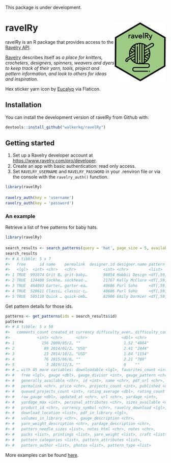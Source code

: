 
This package is under
development.

# ravelRy <img src="man/figures/ravelRy_hex.png" width="160px" align="right" />

ravelRy is an R package that provides access to the [Ravelry
API](https://www.ravelry.com/groups/ravelry-api).

[Ravelry](https://www.ravelry.com/about) describes itself as *a place
for knitters, crocheters, designers, spinners, weavers and dyers to keep
track of their yarn, tools, project and pattern information, and look to
others for ideas and inspiration.*

Hex sticker yarn icon by
[Eucalyp](https://www.flaticon.com/authors/eucalyp) via Flaticon.

## Installation

You can install the development version of ravelRy from Github with:

``` r
devtools::install_github("walkerkq/ravelRy")
```

## Getting started

1.  Set up a Ravelry developer account at
    <https://www.ravelry.com/pro/developer>.  
2.  Create an app with basic authentication: read only access.  
3.  Set `RAVELRY_USERNAME` and `RAVELRY_PASSWORD` in your .renviron file
    or via the console with the `ravelry_auth()` function.

<!-- end list -->

``` r
library(ravelRy)

ravelry_auth(key = 'username')
ravelry_auth(key = 'password')
```

### An example

Retrieve a list of free patterns for baby hats.

``` r
library(ravelRy)

search_results <- search_patterns(query = 'hat', page_size = 5, availability = 'free', fit = 'baby')
search_results
#> # A tibble: 5 x 7
#>   free      id name    permalink  designer.id designer.name pattern_sources
#>   <lgl>  <int> <chr>   <chr>            <int> <chr>         <list>         
#> 1 TRUE  991074 Grit B… grit-baby…       98854 Hobbii Design <df[,59] [1 × …
#> 2 TRUE  124400 Sockhe… sockhead-…       21767 Kelly McClure <df[,59] [3 × …
#> 3 TRUE  464893 Garter… garter-ea…       40686 Purl Soho     <df[,59] [1 × …
#> 4 TRUE  528611 Classi… classic-c…       40686 Purl Soho     <df[,59] [2 × …
#> 5 TRUE  585110 Quick … quick-omb…       82906 Emily Dormier <df[,59] [1 × …
```

Get pattern details for those ids.

``` r
patterns <- get_patterns(ids = search_results$id)
patterns
#> # A tibble: 5 x 50
#>   comments_count created_at currency difficulty_aver… difficulty_count
#>            <int> <chr>      <chr>               <dbl> <chr>           
#> 1            156 2009/05/2… ""                   1.52 "4884"          
#> 2             89 2014/01/2… "USD"                2.41 "2444"          
#> 3             23 2014/10/2… "USD"                1.84 "1154"          
#> 4             76 2015/06/0… ""                   2.21 "709"           
#> 5              3 2019/12/3… ""                   0    ""              
#> # … with 45 more variables: downloadable <lgl>, favorites_count <int>,
#> #   free <lgl>, gauge <dbl>, gauge_divisor <int>, gauge_pattern <chr>,
#> #   generally_available <chr>, id <int>, name <chr>, pdf_url <chr>,
#> #   permalink <chr>, price <chr>, projects_count <int>, published <chr>,
#> #   queued_projects_count <int>, rating_average <dbl>, rating_count <chr>,
#> #   row_gauge <dbl>, updated_at <chr>, url <chr>, yardage <int>,
#> #   yardage_max <int>, personal_attributes <chr>, sizes_available <chr>,
#> #   product_id <chr>, currency_symbol <chr>, ravelry_download <lgl>,
#> #   download_location <list>, pdf_in_library <lgl>,
#> #   volumes_in_library <chr>, gauge_description <chr>,
#> #   yarn_weight_description <chr>, yardage_description <chr>,
#> #   pattern_needle_sizes <list>, notes_html <chr>, notes <chr>,
#> #   packs <list>, printings <list>, yarn_weight <list>, craft <list>,
#> #   pattern_categories <list>, pattern_attributes <list>,
#> #   pattern_author <list>, photos <list>, pattern_type <list>
```

More examples can be found
[here](%22https://github.com/walkerkq/ravelRy/tree/master/man/example_files/example.md%22).
